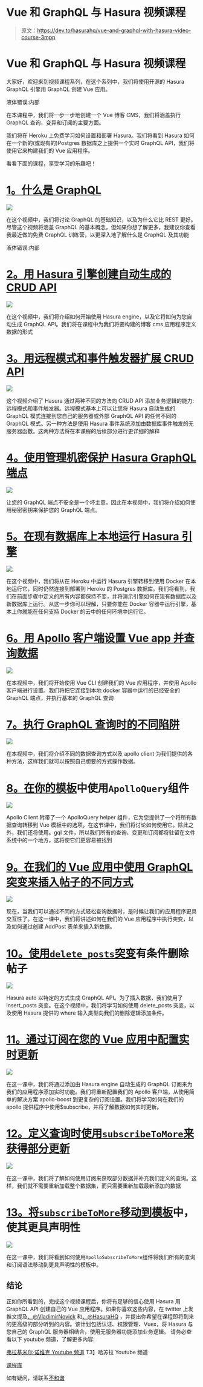 # Vue 和 GraphQL 与 Hasura 视频课程

> 原文：<https://dev.to/hasurahq/vue-and-graphql-with-hasura-video-course-3mpp>

# Vue 和 GraphQL 与 Hasura 视频课程

大家好，欢迎来到视频课程系列，在这个系列中，我们将使用开源的 Hasura GraphQL 引擎用 GraphQL 创建 Vue 应用。

液体错误:内部

在本课程中，我们将一步一步地创建一个 Vue 博客 CMS，我们将涵盖执行 GraphQL 查询、变异和订阅的主要方面。

我们将在 Heroku 上免费学习如何设置和部署 Hasura。我们将看到 Hasura 如何在一个新的(或现有的)Postgres 数据库之上提供一个实时 GraphQL API，我们将使用它来构建我们的 Vue 应用程序。

看看下面的课程，享受学习的乐趣吧！

# [1。什么是 GraphQL](https://dev.to/hasurahq/what-is-graphql-1akh)

[![](img/c41a4b07cb41aaf615c3af2022976fba.png)](https://dev.to/hasurahq/what-is-graphql-1akh)

在这个视频中，我们将讨论 GraphQL 的基础知识，以及为什么它比 REST 更好。尽管这个视频将涵盖 GraphQL 的基本概念，但如果你想了解更多，我建议你查看我最近做的免费 GraphQL 训练营，以更深入地了解什么是 GraphQL 及其功能

液体错误:内部

# [2。用 Hasura 引擎创建自动生成的 CRUD API](https://dev.to/hasurahq/auto-generating-crud-graphql-api-using-hasura-47o2)

[![](img/78e64aeeaee1c0b86a2da807e82801ca.png)](https://dev.to/hasurahq/auto-generating-crud-graphql-api-using-hasura-47o2)

在这个视频中，我们将介绍如何开始使用 Hasura engine，以及它将如何为您自动生成 GraphQL API。我们将在课程中为我们将要构建的博客 cms 应用程序定义数据的形式

# [3。用远程模式和事件触发器扩展 CRUD API](https://dev.to/hasurahq/extending-crud-api-with-remote-schemas-and-event-triggers-2dmd)

[![](img/ed5018e465a250a11b0bfa979e32d5f7.png)](https://dev.to/hasurahq/extending-crud-api-with-remote-schemas-and-event-triggers-2dmd)

这个视频介绍了 Hasura 通过两种不同的方法向 CRUD API 添加业务逻辑的能力:远程模式和事件触发器。远程模式基本上可以让您将 Hasura 自动生成的 GraphQL 模式连接到您自己的服务器或外部 GraphQL API 的任何不同的 GraphQL 模式。另一种方法是使用 Hasura 事件系统添加由数据库事件触发的无服务器函数。这两种方法将在本课程的后续部分进行更详细的解释

# [4。使用管理机密保护 Hasura GraphQL 端点](https://dev.to/hasurahq/securing-hasura-graphql-endpoint-with-admin-secret-key-3nf8)

[![](img/890bd80f412d6822171aa0331f6b4865.png)](https://dev.to/hasurahq/securing-hasura-graphql-endpoint-with-admin-secret-key-3nf8)

让您的 GraphQL 端点不安全是一个坏主意，因此在本视频中，我们将介绍如何使用秘密密钥来保护您的 GraphQL 端点。

# [5。在现有数据库上本地运行 Hasura 引擎](https://dev.to/hasurahq/running-hasura-engine-locally-on-existing-database-56p1)

[![](img/fb7e80ab0d006c8324220fe43ef646e4.png)](https://dev.to/hasurahq/running-hasura-engine-locally-on-existing-database-56p1)

在这个视频中，我们将从在 Heroku 中运行 Hasura 引擎转移到使用 Docker 在本地运行它，同时仍然连接到部署到 Heroku 的 Postgres 数据库。我们将看到，我们在前面步骤中定义的所有内容都保持不变，并将演示引擎如何在现有数据库以及新数据库上运行。从这一步你可以理解，只要你能在 Docker 容器中运行引擎，基本上你就能在任何支持 Docker 的云中的任何环境中运行它。

# [6。用 Apollo 客户端设置 Vue app 并查询数据](https://dev.to/hasurahq/setting-up-vue-app-with-apollo-client-and-querying-graphql-endpoint-for-data-2899)

[![](img/84d9f573af9391e391e39a2d7baa74b5.png)](https://dev.to/hasurahq/setting-up-vue-app-with-apollo-client-and-querying-graphql-endpoint-for-data-2899)

在本视频中，我们将开始使用 Vue CLI 创建我们的 Vue 应用程序，并使用 Apollo 客户端进行设置。我们将把它连接到本地 docker 容器中运行的已经安全的 GraphQL 端点，并执行基本的 GraphQL 查询

# [7。执行 GraphQL 查询时的不同陷阱](https://dev.to/hasurahq/different-gotchas-when-executing-graphql-queries-242)

[![](img/ab3884072f0b2f47939c9a783c2bd894.png)](https://dev.to/hasurahq/different-gotchas-when-executing-graphql-queries-242)

在本视频中，我们将介绍不同的数据查询方式以及 apollo client 为我们提供的各种方法，这样我们就可以按照自己想要的方式操作数据。

# [8。在你的模板](https://dev.to/hasurahq/use-apolloquery-component-inside-your-template-8gp)中使用`ApolloQuery`组件

[![](img/898e7bd0db1800c9cb9feb6603ce69f2.png)](https://dev.to/hasurahq/use-apolloquery-component-inside-your-template-8gp)

Apollo Client 附带了一个 ApolloQuery helper 组件，它为您提供了一个将所有数据查询转移到 Vue 模板中的选项。在这节课中，我们将讨论如何使用它。除此之外，我们还将使用。gql 文件，所以我们所有的查询、变更和订阅都将驻留在文件系统中的一个地方，这将使它们更容易被找到

# [9。在我们的 Vue 应用中使用 GraphQL 突变来插入帖子的不同方式](https://dev.to/hasurahq/different-ways-of-using-graphql-mutations-in-our-vue-app-for-inserting-posts-36o1)

[![](img/0031f81c6aedb580b01f4fb9e60e3ebf.png)](https://dev.to/hasurahq/different-ways-of-using-graphql-mutations-in-our-vue-app-for-inserting-posts-36o1)

现在，当我们可以通过不同的方式轻松查询数据时，是时候让我们的应用程序更具交互性了。在这一课中，我们将讲述如何在我们的 Vue 应用程序中执行突变，以及如何通过创建 AddPost 表单来插入新数据。

# [10。使用`delete_posts`突变](https://dev.to/hasurahq/delete-posts-conditionally-using-deleteposts-mutation-18m4)有条件删除帖子

[![](img/558e9079a686799dd014b33c9dcb4cf4.png)](https://dev.to/hasurahq/delete-posts-conditionally-using-deleteposts-mutation-18m4)

Hasura auto 以特定的方式生成 GraphQL API。为了插入数据，我们使用了 insert_posts 突变。在这个视频中，我们将学习如何使用 delete_posts 突变，以及使用 Hasura 提供的 where 输入类型向我们的删除逻辑添加条件。

# [11。通过订阅在您的 Vue 应用中配置实时更新](https://dev.to/hasurahq/configure-real-time-updates-in-your-vue-app-with-subscriptions-2lnj)

[![](img/7e5b40498488d9c226c99adf6400db91.png)](https://dev.to/hasurahq/configure-real-time-updates-in-your-vue-app-with-subscriptions-2lnj)

在这一课中，我们将通过添加由 Hasura engine 自动生成的 GraphQL 订阅来为我们的应用程序添加实时功能。我们将重新配置我们的 Apollo 客户端，从使用简单的解决方案 apollo-boost 到更复杂的订阅设置。我们将学习如何在我们的 apollo 提供程序中使用$subscribe，并将了解数据如何实时更新。

# [12。定义查询时使用`subscribeToMore`来获得部分更新](https://dev.to/hasurahq/using-subscribetomore-when-defining-a-query-to-get-partial-updates-1mp0)

[![](img/d9b971258a37d2fbbfc072ec4d74f657.png)](https://dev.to/hasurahq/using-subscribetomore-when-defining-a-query-to-get-partial-updates-1mp0)

在这一课中，我们将了解如何使用订阅来获取部分数据并补充我们定义的查询。这样，我们就不需要重新加载整个数据集，而只需要重新加载最新添加的数据

# [13。将`subscribeToMore`移动到模板](https://dev.to/hasurahq/move-subscribetomore-to-be-more-declarative-by-moving-it-to-the-template-4bd0)中，使其更具声明性

[![](img/afe55179af8a19134a23094d1dfa2cbc.png)](https://dev.to/hasurahq/move-subscribetomore-to-be-more-declarative-by-moving-it-to-the-template-4bd0)

在这一课中，我们将看到如何使用`ApolloSubscribeToMore`组件将我们所有的查询和订阅语法移动到更具声明性的模板中。

## 结论

正如你所看到的，完成这个视频课程后，你将有足够的信心使用 Hasura 用 GraphQL API 创建自己的 Vue 应用程序。如果你喜欢这些内容，在 twitter 上发推文提及[、@VladimirNovick](https://twitter.com/VladimirNovick) 和[、@HasuraHQ](https://twitter.com/HasuraHQ) ，并提出你希望在课程即将到来的更高级的部分听到的内容。该计划包括认证、权限管理、Vuex，将 Hasura 与您自己的 GraphQL 服务器相结合，使用无服务器功能添加业务逻辑。
请务必查看以下 youtube 频道，了解更多内容:

[弗拉基米尔·诺维克 Youtube 频道](https://www.youtube.com/channel/UCxiXx-gMssQnY0hTt5bStpw)
T3】哈苏拉 Youtube 频道

[课程库](https://github.com/vnovick/vue-course-blog-cms)

如有疑问，请联系[不和谐](https://discord.gg/hasura)